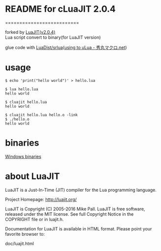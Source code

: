 # README for cLuaJIT 2.0.4
==========================

forked by [LuaJIT(v2.0.4)](https://github.com/LuaJIT/LuaJIT)  
Lua script convert to binary(for LuaJIT version)

glue code with [LuaDist/srlua](https://github.com/LuaDist/srlua)([using to uLua - 秀丸マクロ.net](http://xn--pckzexbx21r8q9b.net/?page=nobu_mod_the_ulua_src))

# usage

```
$ echo 'print("hello world")' > hello.lua

$ lua hello.lua
hello world

$ cluajit hello.lua
hello world

$ cluajit hello.lua hello.o -link
$ ./hello.o
hello world
```

# binaries

[Windows binaries](https://github.com/wordijp/cLuaJIT/releases)

# about LuaJIT

LuaJIT is a Just-In-Time (JIT) compiler for the Lua programming language.

Project Homepage: http://luajit.org/

LuaJIT is Copyright (C) 2005-2016 Mike Pall.
LuaJIT is free software, released under the MIT license.
See full Copyright Notice in the COPYRIGHT file or in luajit.h.

Documentation for LuaJIT is available in HTML format.
Please point your favorite browser to:

 doc/luajit.html
